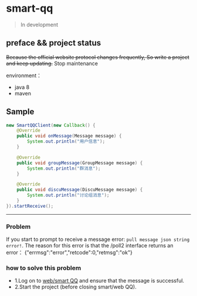 # smart-qq

> In development

## preface && project status

~~Because the official website protocol changes frequently, So write a project and keep updating.~~ 
Stop maintenance

environment：
* java 8
* maven

## Sample

``` java
new SmartQQClient(new Callback() {
    @Override
    public void onMessage(Message message) {
        System.out.println("用户信息");
    }

    @Override
    public void groupMessage(GroupMessage message) {
        System.out.println("群消息");
    }

    @Override
    public void discuMessage(DiscuMessage message) {
        System.out.println("讨论组消息");
    }
}).startReceive();

```
-------

### Problem
If you start to prompt to receive a message error: `pull message json string error!`.
The reason for this error is that the /poll2 interface returns an error：
{"errmsg":"error","retcode":0,"retmsg":"ok"}

### how to solve this problem
* 1.Log on to [web/smart QQ](https://web2.qq.com) and ensure that the message is successful.
* 2.Start the project (before closing smart/web QQ).





